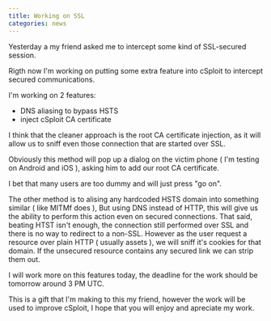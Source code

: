 ```yaml
---
title: Working on SSL
categories: news
---
```


Yesterday a my friend asked me to intercept some kind of SSL-secured session.

Rigth now I'm working on putting some extra feature into cSploit to intercept secured communications.

I'm working on 2 features:

  - DNS aliasing to bypass HSTS
  - inject cSploit CA certificate

I think that the cleaner approach is the root CA certificate injection,
as it will allow us to sniff even those connection that are started over SSL.

Obviously this method will pop up a dialog on the victim phone ( I'm testing on Android and iOS ),
asking him to add our root CA certificate.

I bet that many users are too dummy and will just press "go on".

The other method is to alising any hardcoded HSTS domain into something similar ( like MITMf does ),
But using DNS instead of HTTP, this will give us the ability to perform this action even on secured connections.
That said, beating HTST isn't enough, the connection still performed over SSL and there is no way to redirect to a non-SSL.
However as the user request a resource over plain HTTP ( usually assets ), we will sniff it's cookies for that domain.
If the unsecured resource contains any secured link we can strip them out.

I will work more on this features today, the deadline for the work should be tomorrow around 3 PM UTC.

This is a gift that I'm making to this my friend, however the work will be used to improve cSploit,
I hope that you will enjoy and apreciate my work.